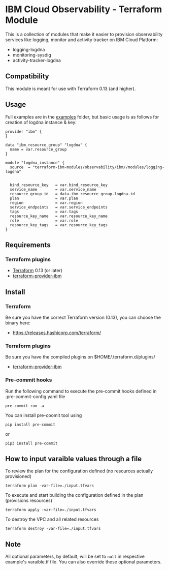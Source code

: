 # IBM Cloud Observability - Terraform Module

This is a collection of modules that make it easier to provision observability services like logging, monitor and activity tracker on IBM Cloud Platform:

* logging-logdna
* monitoring-sysdig
* activity-tracker-logdna

## Compatibility

This module is meant for use with Terraform 0.13 (and higher).

## Usage

Full examples are in the [examples](./examples/) folder, but basic usage is as follows for creation of logdna instance & key:

```hcl
provider "ibm" {
}

data "ibm_resource_group" "logdna" {
  name = var.resource_group
}

module "logdna_instance" {
  source  = "terraform-ibm-modules/observability/ibm//modules/logging-logdna"


  bind_resource_key   = var.bind_resource_key
  service_name        = var.service_name
  resource_group_id   = data.ibm_resource_group.logdna.id
  plan                = var.plan
  region              = var.region
  service_endpoints   = var.service_endpoints
  tags                = var.tags
  resource_key_name   = var.resource_key_name
  role                = var.role
  resource_key_tags   = var.resource_key_tags
}

```

## Requirements

### Terraform plugins

- [Terraform](https://www.terraform.io/downloads.html) 0.13 (or later)
- [terraform-provider-ibm](https://github.com/IBM-Cloud/terraform-provider-ibm)

## Install

### Terraform

Be sure you have the correct Terraform version (0.13), you can choose the binary here:
- https://releases.hashicorp.com/terraform/

### Terraform plugins

Be sure you have the compiled plugins on $HOME/.terraform.d/plugins/

- [terraform-provider-ibm](https://github.com/IBM-Cloud/terraform-provider-ibm)

### Pre-commit hooks

Run the following command to execute the pre-commit hooks defined in .pre-commit-config.yaml file
```
pre-commit run -a
```
You can install pre-coomit tool using

```
pip install pre-commit
```
or
```
pip3 install pre-commit
```
## How to input varaible values through a file

To review the plan for the configuration defined (no resources actually provisioned)
```
terraform plan -var-file=./input.tfvars
```
To execute and start building the configuration defined in the plan (provisions resources)
```
terraform apply -var-file=./input.tfvars
```

To destroy the VPC and all related resources
```
terraform destroy -var-file=./input.tfvars
```

## Note

All optional parameters, by default, will be set to `null` in respective example's varaible.tf file. You can also override these optional parameters.

